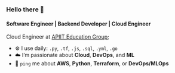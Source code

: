 ### Hello there 👋  

#### Software Engineer | Backend Developer | Cloud Engineer

Cloud Engineer at [APIIT Education Group](#);

- ⚙️ I use daily: `.py`, `.tf`, `.js`, `.sql`, `.yml`, `.go`
- ☁️ I’m passionate about **Cloud**, **DevOps**, and **ML**  
- 💬 `ping` me about **AWS**, **Python**, **Terraform**, or **DevOps/MLOps**  
